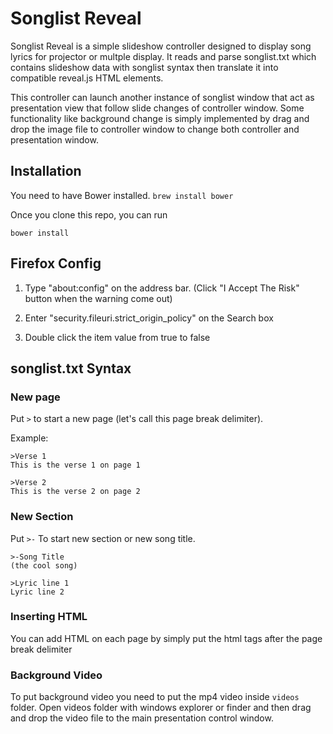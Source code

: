 # Songlist Reveal

Songlist Reveal is a simple slideshow controller designed to display song lyrics for projector or multple display. It reads and parse songlist.txt which contains slideshow data with songlist syntax then translate it into compatible reveal.js HTML elements. 

This controller can launch another instance of songlist window that act as presentation view that follow slide changes of controller window. Some functionality like background change is simply implemented by drag and drop the image file to controller window to change both controller and presentation window.


## Installation

You need to have Bower installed. 
`brew install bower`

Once you clone this repo, you can run

`bower install`


## Firefox Config

1. Type "about:config" on the address bar.
   (Click "I Accept The Risk" button when the warning come out)

2. Enter "security.fileuri.strict_origin_policy" on the Search box

3. Double click the item value from true to  false


## songlist.txt Syntax


### New page
Put `>` to start a new page (let's call this page break delimiter).

Example:

    >Verse 1
    This is the verse 1 on page 1

    >Verse 2
    This is the verse 2 on page 2

### New Section
Put `>-` To start new section or new song title.

    >-Song Title
    (the cool song)

    >Lyric line 1
    Lyric line 2


### Inserting HTML

You can add HTML on each page by simply put the html tags after the page break delimiter

### Background Video

To put background video you need to put the mp4 video inside `videos` folder. Open videos folder with windows explorer or finder and then drag and drop the video file to the main presentation control window. 
